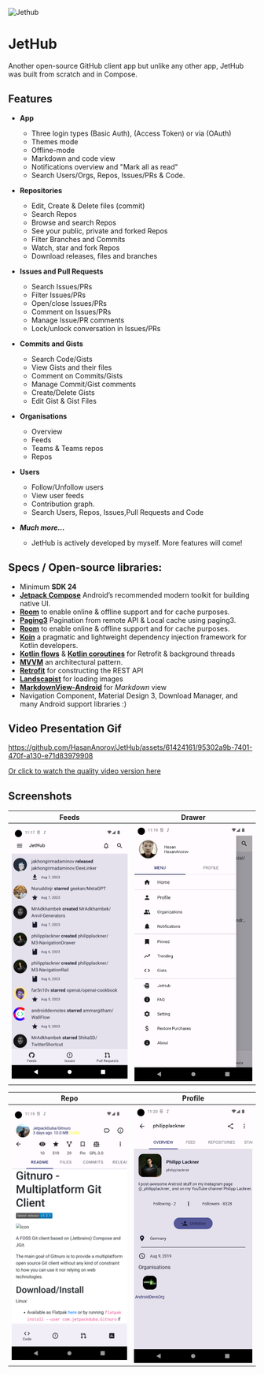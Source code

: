 
![Jethub](https://github.com/HasanAnorov/JetHub/assets/61424161/b3a40cd1-faed-4f8d-a942-0d3fd44fd7a8)

# JetHub

Another open-source GitHub client app but unlike any other app, JetHub was built from scratch and in Compose.

## Features  
- **App**
  - Three login types (Basic Auth), (Access Token) or via (OAuth)
  - Themes mode
  - Offline-mode
  - Markdown and code view
  - Notifications overview and "Mark all as read"
  - Search Users/Orgs, Repos, Issues/PRs & Code.

- **Repositories**
  - Edit, Create & Delete files (commit)
  - Search Repos
  - Browse and search Repos
  - See your public, private and forked Repos
  - Filter Branches and Commits
  - Watch, star and fork Repos
  - Download releases, files and branches
- **Issues and Pull Requests**
  - Search Issues/PRs
  - Filter Issues/PRs
  - Open/close Issues/PRs
  - Comment on Issues/PRs
  - Manage Issue/PR comments
  - Lock/unlock conversation in Issues/PRs
- **Commits and Gists**
  - Search Code/Gists
  - View Gists and their files
  - Comment on Commits/Gists
  - Manage Commit/Gist comments
  - Create/Delete Gists
  - Edit Gist & Gist Files
- **Organisations**
    - Overview
    - Feeds
    - Teams & Teams repos
    - Repos
- **Users**
  - Follow/Unfollow users
  - View user feeds
  - Contribution graph.
  - Search Users, Repos, Issues,Pull Requests and Code
- _**Much more...**_
  - JetHub is actively developed by myself. More features will come!

## Specs / Open-source libraries:

- Minimum **SDK 24**
- [**Jetpack Compose**](https://github.com/JetBrains/kotlin) Android’s recommended modern toolkit for building native UI.
- [**Room**](https://developer.android.com/jetpack/androidx/releases/room) to enable online & offline support and for cache purposes.
- [**Paging3**](https://developer.android.com/topic/libraries/architecture/paging/v3-network-db) Pagination from remote API & Local cache using paging3.
- [**Room**](https://developer.android.com/jetpack/androidx/releases/room) to enable online & offline support and for cache purposes.
- [**Koin**](https://insert-koin.io/docs/quickstart/android/) a pragmatic and lightweight dependency injection framework for Kotlin developers.
- [**Kotlin flows**](https://developer.android.com/kotlin/flow) & [**Kotlin coroutines**](https://kotlinlang.org/docs/coroutines-overview.html) for Retrofit & background threads
- [**MVVM**](https://en.wikipedia.org/wiki/Model%E2%80%93view%E2%80%93viewmodel) an architectural pattern.
- [**Retrofit**](https://github.com/square/retrofit) for constructing the REST API
- [**Landscapist**](https://github.com/skydoves/landscapist) for loading images
- [**MarkdownView-Android**](https://github.com/mukeshsolanki/MarkdownView-Android) for _Markdown_ view
- Navigation Component, Material Design 3, Download Manager, and many Android support libraries :)

## Video Presentation Gif

https://github.com/HasanAnorov/JetHub/assets/61424161/95302a9b-7401-470f-a130-e71d83979908


[Or click to watch the quality video version here](https://drive.google.com/file/d/1553vHgXeId_iqja7Z1HslNSpnY3flV92/view?usp=drive_link)

## Screenshots

| Feeds | Drawer |
|:-:|:-:|
| ![First](https://github.com/HasanAnorov/JetHub/blob/main/app/src/main/res/drawable/first.png) | ![Sec](https://github.com/HasanAnorov/JetHub/blob/main/app/src/main/res/drawable/sec.png) |

| Repo | Profile |
|:-:|:-:|
| ![Third](https://github.com/HasanAnorov/JetHub/blob/main/app/src/main/res/drawable/third.png) | ![Fourth](https://github.com/HasanAnorov/JetHub/blob/main/app/src/main/res/drawable/fourth.png) |

